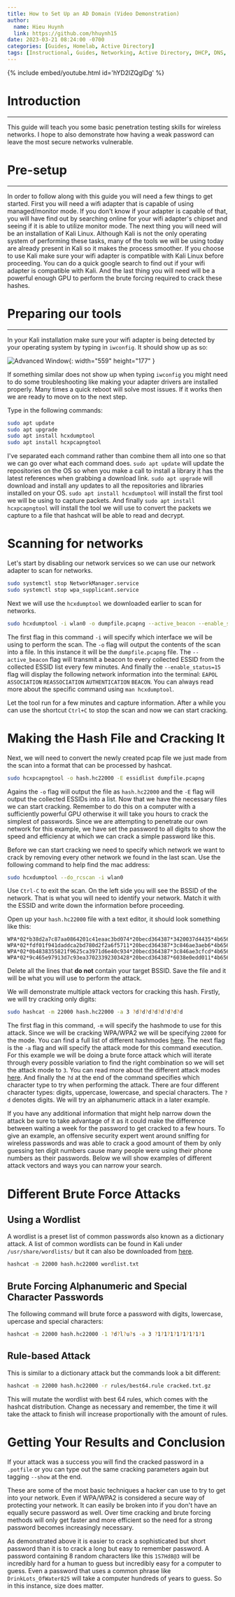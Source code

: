 ```yaml
---
title: How to Set Up an AD Domain (Video Demonstration)
author:
  name: Hieu Huynh
  link: https://github.com/hhuynh15
date: 2023-03-21 08:24:00 -0700
categories: [Guides, Homelab, Active Directory]
tags: [Instructional, Guides, Networking, Active Directory, DHCP, DNS, RAS, NAT, Domain, Powershell, Windows 10, Windows Server]
---
```


{% include embed/youtube.html id='hYD2lZQgIDg' %}

# Introduction
---

This guide will teach you some basic penetration testing skills for wireless networks. I hope to also demonstrate how having a weak password can leave the most secure networks vulnerable.

# Pre-setup
---

In order to follow along with this guide you will need a few things to get started. First you will need a wifi adapter that is capable of using managed/monitor mode. If you don't know if your adapter is capable of that, you will have find out by searching online for your wifi adapter's chipset and seeing if it is able to utilize monitor mode. The next thing you will need will be an installation of Kali Linux. Although Kali is not the only operating system of performing these tasks, many of the tools we will be using today are already present in Kali so it makes the process smoother. If you choose to use Kali make sure your wifi adapter is compatible with Kali Linux before proceeding. You can do a quick google search to find out if your wifi adapter is compatible with Kali. And the last thing you will need will be a powerful enough GPU to perform the brute forcing required to crack these hashes.

# Preparing our tools
---

In your Kali installation make sure your wifi adapter is being detected by your operating system by typing in `iwconfig`. It should show up as so:

![Advanced Window](/6K9kKWF.png){: width="559" height="177" }

If something similar does not show up when typing `iwconfig` you might need to do some troubleshooting like making your adapter drivers are installed properly. Many times a quick reboot will solve most issues. If it works then we are ready to move on to the next step.

Type in the following commands:

```bash
sudo apt update
sudo apt upgrade
sudo apt install hcxdumptool
sudo apt install hcxpcapngtool
```

I've separated each command rather than combine them all into one so that we can go over what each command does. `sudo apt update` will update the repositories on the OS so when you make a call to install a library it has the latest references when grabbing a download link. `sudo apt upgrade` will download and install any updates to all the repositories and libraries installed on your OS. `sudo apt install hcxdumptool` will install the first tool we will be using to capture packets. And finally `sudo apt install hcxpcapngtool` will install the tool we will use to convert the packets we capture to a file that hashcat will be able to read and decrypt.

# Scanning for networks

Let's start by disabling our network services so we can use our network adapter to scan for networks.

```bash
sudo systemctl stop NetworkManager.service
sudo systemctl stop wpa_supplicant.service
```

Next we will use the `hcxdumptool` we downloaded earlier to scan for networks.

```bash
sudo hcxdumptool -i wlan0 -o dumpfile.pcapng --active_beacon --enable_status=15
```

The first flag in this command `-i` will specify which interface we will be using to perform the scan. The `-o` flag will output the contents of the scan into a file. In this instance it will be the `dumpfile.pcapng` file. The `--active_beacon` flag will transmit a beacon to every collected ESSID from the collected ESSID list every few minutes. And finally the `--enable_status=15` flag will display the following network information into the terminal: `EAPOL` `ASSOCIATION` `REASSOCIATION` `AUTHENTICATION` `BEACON`. You can always read more about the specific command using `man hcxdumptool`.

Let the tool run for a few minutes and capture information. After a while you can use the shortcut `Ctrl+C` to stop the scan and now we can start cracking.

# Making the Hash File and Cracking It

Next, we will need to convert the newly created pcap file we just made from the scan into a format that can be processed by hashcat.

```bash
sudo hcxpcapngtool -o hash.hc22000 -E essidlist dumpfile.pcapng
```

Agains the `-o` flag will output the file as `hash.hc22000` and the `-E` flag will output the collected ESSIDs into a list. Now that we have the necessary files we can start cracking. Remember to do this on a computer with a sufficiently powerful GPU otherwise it will take you hours to crack the simplest of passwords. Since we are attempting to penetrate our own network for this example, we have set the password to all digits to show the speed and efficiency at which we can crack a simple password like this.

Before we can start cracking we need to specify which network we want to crack by removing every other network we found in the last scan. Use the following command to help find the mac address:

```bash
sudo hcxdumptool --do_rcscan -i wlan0
```
Use `Ctrl-C` to exit the scan. On the left side you will see the BSSID of the network. That is what you will need to identify your network. Match it with the ESSID and write down the information before proceeding.

Open up your `hash.hc22000` file with a text editor, it should look something like this:

```
WPA*02*b38d2a7c87aa0864201c41eaac3bd074*20becd364387*3420037d4435*4b6569746857696669*082b00483ffa60261b82837a38916fb92e4e0d81608343c95f2d97a978c449ed*0103007502010a00000000000000000001eb021bf76d5b9a03965527c2796825b9e268e7cdccc4f4603dce98b894613612000000000000000000000000000000000000000000000000000000000000000000000000000000000000000000000000001630140100000fac040100000fac040100000fac020000*02
WPA*02*fdf01f941daddca2bd780d2f2a6f5711*20becd364387*3c846ae3aeb6*4b6569746857696669*72cc768ae878785bf30c22e54cc23e21362e7fbd3597d92e7bf43b88889b8ef7*0103007502010a0000000000000000fa12f4345f77049ab5a66ce61f600af4cdcf0c28104bcbbb9b17e941949249746dd2000000000000000000000000000000000000000000000000000000000000000000000000000000000000000000000000001630140100000fac040100000fac040100000fac020000*10
WPA*02*0b4838355821f9625ca3971d6e40c934*20becd364387*3c846ae3cfcd*4b6569746857696669*72cc768ae878785bf30c22e54cc23e21362e7fbd3597d92e7bf43b88889b8ef7*0103007502010a0000000000000000fa12f852203ce4dd9ff5196d583503e10c476f203bcf5d9223ba5cecfa434910f432000000000000000000000000000000000000000000000000000000000000000000000000000000000000000000000000001630140100000fac040100000fac040100000fac020000*10
WPA*02*9c465e97913d7c93ea37023392303428*20becd364387*6038e0edd011*4b6569746857696669*72cc768ae878785bf30c22e54cc23e21362e7fbd3597d92e7bf43b88889b8ef7*0103007502010a0000000000000000fa1225873e630b8cf46ea6eaac659603576b6dbd1e3e3640e2931ca37ce3f0b1d24d000000000000000000000000000000000000000000000000000000000000000000000000000000000000000000000000001630140100000fac040100000fac040100000fac020000*10
```

Delete all the lines that **do not** contain your target BSSID. Save the file and it will be what you will use to perform the attack.

We will demonstrate multiple attack vectors for cracking this hash. Firstly, we will try cracking only digits:

```bash
sudo hashcat -m 22000 hash.hc22000 -a 3 ?d?d?d?d?d?d?d?d
```

The first flag in this command, `-m` will specify the hashmode to use for this attack. Since we will be cracking WPA/WPA2 we will be specifying `22000` for the mode. You can find a full list of different hashmodes [here](https://hashcat.net/wiki/doku.php?id=example_hashes). The next flag is the `-a` flag and will specify the attack mode for this command execution. For this example we will be doing a brute force attack which will iterate through every possible variation to find the right combination so we will set the attack mode to `3`. You can read more about the different attack modes [here](https://hashcat.net/wiki/doku.php?id=hashcat). And finally the `?d` at the end of the command specifies which character type to try when performing the attack. There are four different character types: digits, uppercase, lowercase, and special characters. The `?d` denotes digits. We will try an alphanumeric attack in a later example.

If you have any additional information that might help narrow down the attack be sure to take advantage of it as it could make the difference between waiting a week for the password to get cracked to a few hours. To give an example, an offensive security expert went around sniffing for wireless passwords and was able to crack a good amount of them by only guessing ten digit numbers cause many people were using their phone numbers as their passwords. Below we will show examples of different attack vectors and ways you can narrow your search.

# Different Brute Force Attacks

## Using a Wordlist

A wordlist is a preset list of common passwords also known as a dictionary attack. A list of common wordlists can be found in Kali under `/usr/share/wordlists/` but it can also be downloaded from [here](https://github.com/00xBAD/kali-wordlists).

```bash
hashcat -m 22000 hash.hc22000 wordlist.txt
```

## Brute Forcing Alphanumeric and Special Character Passwords

The following command will brute force a password with digits, lowercase, upercase and special characters:

```bash
hashcat -m 22000 hash.hc22000 -1 ?d?l?u?s -a 3 ?1?1?1?1?1?1?1?1
```

## Rule-based Attack

This is similar to a dictionary attack but the commands look a bit different:

```bash
hashcat -m 22000 hash.hc22000 -r rules/best64.rule cracked.txt.gz
```

This will mutate the wordlist with best 64 rules, which comes with the hashcat distribution. Change as necessary and remember, the time it will take the attack to finish will increase proportionally with the amount of rules.

# Getting Your Results and Conclusion

If your attack was a success you will find the cracked password in a `.potfile` or you can type out the same cracking parameters again but tagging `--show` at the end.

These are some of the most basic techniques a hacker can use to try to get into your network. Even if WPA/WPA2 is considered a secure way of protecting your network. It can easily be broken into if you don't have an equally secure password as well. Over time cracking and brute forcing methods will only get faster and more efficient so the need for a strong password becomes increasingly necessary.

As demonstrated above it is easier to crack a sophisticated but short password than it is to crack a long but easy to remember password. A password containing 8 random characters like this `1S7Hd8@3` will be incredibly hard for a human to guess but incredibly easy for a computer to guess. Even a password that uses a common phrase like `DrinkLots_OfWater825` will take a computer hundreds of years to guess. So in this instance, size does matter.
